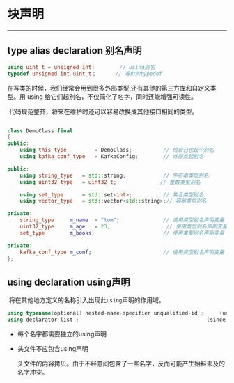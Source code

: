 # 块声明

---





## type alias declaration 别名声明

```c++
using uint_t = unsigned int;        // using别名
typedef unsigned int uint_t；      // 等价的typedef
```

​		在写类的时候，我们经常会用到很多外部类型,还有其他的第三方库和自定义类型。用 using 给它们起别名，不仅简化了名字，同时还能增强可读性。

​		代码规范整齐，将来在维护时还可以容易改换成其他接口相同的类型。

```c++

class DemoClass final
{
public:
    using this_type         = DemoClass;          // 给自己也起个别名
    using kafka_conf_type   = KafkaConfig;        // 外部类起别名

public:
    using string_type   = std::string;            // 字符串类型别名
    using uint32_type   = uint32_t;              // 整数类型别名

    using set_type      = std::set<int>;          // 集合类型别名
    using vector_type   = std::vector<std::string>;// 容器类型别名

private:
    string_type     m_name  = "tom";              // 使用类型别名声明变量
    uint32_type     m_age   = 23;                  // 使用类型别名声明变量
    set_type        m_books;                      // 使用类型别名声明变量

private:
    kafka_conf_type m_conf;                       // 使用类型别名声明变量
};
```



## using declaration using声明

​		将在其他地方定义的名称引入出现此`using`声明的作用域。

```cpp
using typename(optional) nested-name-specifier unqualified-id ;		(until C++17)
using declarator-list ;											(since C++17)
```



- 每个名字都需要独立的using声明

- 头文件不应包含using声明

  ​	头文件的内容拷贝。由于不经意间包含了一些名字，反而可能产生始料未及的名字冲突。
